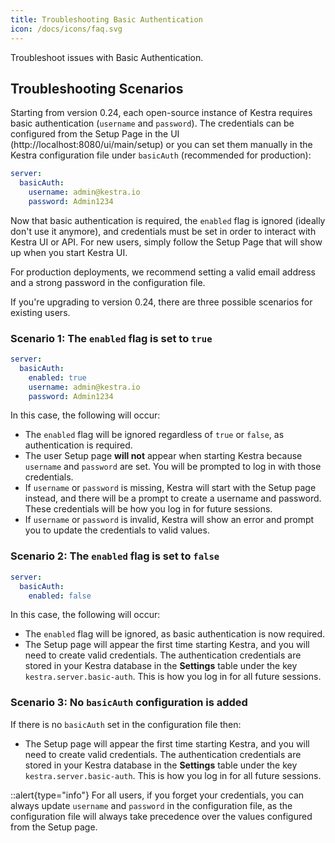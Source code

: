 ```yaml
---
title: Troubleshooting Basic Authentication
icon: /docs/icons/faq.svg
---
```


Troubleshoot issues with Basic Authentication.

## Troubleshooting Scenarios

Starting from version 0.24, each open-source instance of Kestra requires basic authentication (`username` and `password`). The credentials can be configured from the Setup Page in the UI (http://localhost:8080/ui/main/setup) or you can set them manually in the Kestra configuration file under `basicAuth` (recommended for production):

```yaml
server:
  basicAuth:
    username: admin@kestra.io
    password: Admin1234
```

Now that basic authentication is required, the `enabled` flag is ignored (ideally don't use it anymore), and credentials must be set in order to interact with Kestra UI or API. For new users, simply follow the Setup Page that will show up when you start Kestra UI. 

For production deployments, we recommend setting a valid email address and a strong password in the configuration file.

If you're upgrading to version 0.24, there are three possible scenarios for existing users.

### Scenario 1: The `enabled` flag is set to `true`

```yaml
server:
  basicAuth:
    enabled: true
    username: admin@kestra.io
    password: Admin1234
```
In this case, the following will occur:
- The `enabled` flag will be ignored regardless of `true` or `false`, as authentication is required.
- The user Setup page **will not** appear when starting Kestra because `username` and `password` are set. You will be prompted to log in with those credentials.
- If `username` or `password` is missing, Kestra will start with the Setup page instead, and there will be a prompt to create a username and password. These credentials will be how you log in for future sessions.
- If `username` or `password` is invalid, Kestra will show an error and prompt you to update the credentials to valid values.

### Scenario 2: The `enabled` flag is set to `false`

```yaml
server:
  basicAuth:
    enabled: false
```

In this case, the following will occur:
- The `enabled` flag will be ignored, as basic authentication is now required.
- The Setup page will appear the first time starting Kestra, and you will need to create valid credentials. The authentication credentials are stored in your Kestra database in the **Settings** table under the key `kestra.server.basic-auth`. This is how you log in for all future sessions.

### Scenario 3: No `basicAuth` configuration is added

If there is no `basicAuth` set in the configuration file then:
- The Setup page will appear the first time starting Kestra, and you will need to create valid credentials. The authentication credentials are stored in your Kestra database in the **Settings** table under the key `kestra.server.basic-auth`. This is how you log in for all future sessions.

::alert{type="info"}
For all users, if you forget your credentials, you can always update `username` and `password` in the configuration file, as the configuration file will always take precedence over the values configured from the Setup page.
```